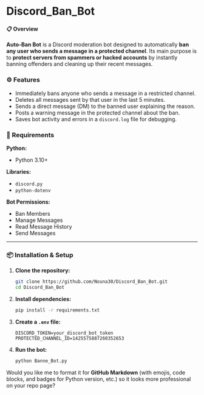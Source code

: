 # Discord_Ban_Bot
#### 📋 Overview

**Auto-Ban Bot** is a Discord moderation bot designed to automatically **ban any user who sends a message in a protected channel**.
Its main purpose is to **protect servers from spammers or hacked accounts** by instantly banning offenders and cleaning up their recent messages.

### ⚙️ Features

*  Immediately bans anyone who sends a message in a restricted channel.
*  Deletes all messages sent by that user in the last 5 minutes.
*  Sends a direct message (DM) to the banned user explaining the reason.
*  Posts a warning message in the protected channel about the ban.
*  Saves bot activity and errors in a `discord.log` file for debugging.

### 🧩 Requirements

**Python:**

* Python 3.10+

**Libraries:**

* `discord.py`
* `python-dotenv`

**Bot Permissions:**

* Ban Members
* Manage Messages
* Read Message History
* Send Messages

---

### 📦 Installation & Setup

1. **Clone the repository:**

   ```bash
   git clone https://github.com/Nouna30/Discord_Ban_Bot.git
   cd Discord_Ban_Bot
   ```

2. **Install dependencies:**

   ```bash
   pip install -r requirements.txt
   ```

3. **Create a `.env` file:** 

   ```env
   DISCORD_TOKEN=your_discord_bot_token
   PROTECTED_CHANNEL_ID=1425575887260352653
   ```

4. **Run the bot:**

   ```bash
   python Banne_Bot.py
   ```

Would you like me to format it for **GitHub Markdown** (with emojis, code blocks, and badges for Python version, etc.) so it looks more professional on your repo page?
